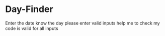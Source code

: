 # Day-Finder
Enter the date know the day
please enter valid inputs
help me to check my code is valid for all inputs
